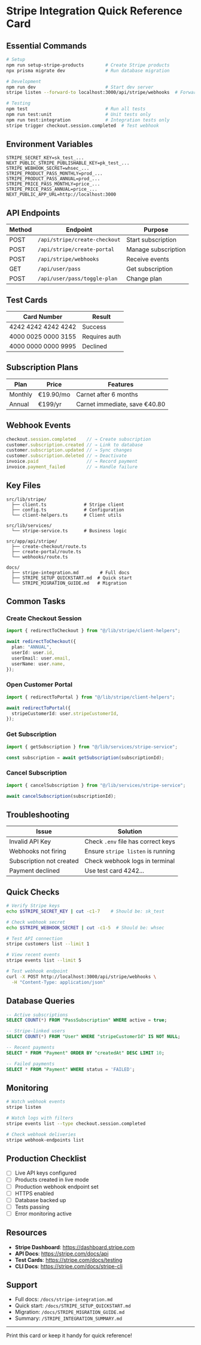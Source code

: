 # Stripe Integration Quick Reference Card

## Essential Commands

```bash
# Setup
npm run setup-stripe-products        # Create Stripe products
npx prisma migrate dev               # Run database migration

# Development
npm run dev                          # Start dev server
stripe listen --forward-to localhost:3000/api/stripe/webhooks  # Forward webhooks

# Testing
npm test                             # Run all tests
npm run test:unit                    # Unit tests only
npm run test:integration             # Integration tests only
stripe trigger checkout.session.completed  # Test webhook
```

## Environment Variables

```env
STRIPE_SECRET_KEY=sk_test_...
NEXT_PUBLIC_STRIPE_PUBLISHABLE_KEY=pk_test_...
STRIPE_WEBHOOK_SECRET=whsec_...
STRIPE_PRODUCT_PASS_MONTHLY=prod_...
STRIPE_PRODUCT_PASS_ANNUAL=prod_...
STRIPE_PRICE_PASS_MONTHLY=price_...
STRIPE_PRICE_PASS_ANNUAL=price_...
NEXT_PUBLIC_APP_URL=http://localhost:3000
```

## API Endpoints

| Method | Endpoint | Purpose |
|--------|----------|---------|
| POST | `/api/stripe/create-checkout` | Start subscription |
| POST | `/api/stripe/create-portal` | Manage subscription |
| POST | `/api/stripe/webhooks` | Receive events |
| GET | `/api/user/pass` | Get subscription |
| POST | `/api/user/pass/toggle-plan` | Change plan |

## Test Cards

| Card Number | Result |
|-------------|--------|
| 4242 4242 4242 4242 | Success |
| 4000 0025 0000 3155 | Requires auth |
| 4000 0000 0000 9995 | Declined |

## Subscription Plans

| Plan | Price | Features |
|------|-------|----------|
| Monthly | €19.90/mo | Carnet after 6 months |
| Annual | €199/yr | Carnet immediate, save €40.80 |

## Webhook Events

```typescript
checkout.session.completed    // → Create subscription
customer.subscription.created // → Link to database
customer.subscription.updated // → Sync changes
customer.subscription.deleted // → Deactivate
invoice.paid                  // → Record payment
invoice.payment_failed        // → Handle failure
```

## Key Files

```
src/lib/stripe/
  ├── client.ts              # Stripe client
  ├── config.ts              # Configuration
  └── client-helpers.ts      # Client utils

src/lib/services/
  └── stripe-service.ts      # Business logic

src/app/api/stripe/
  ├── create-checkout/route.ts
  ├── create-portal/route.ts
  └── webhooks/route.ts

docs/
  ├── stripe-integration.md        # Full docs
  ├── STRIPE_SETUP_QUICKSTART.md  # Quick start
  └── STRIPE_MIGRATION_GUIDE.md   # Migration
```

## Common Tasks

### Create Checkout Session
```typescript
import { redirectToCheckout } from "@/lib/stripe/client-helpers";

await redirectToCheckout({
  plan: "ANNUAL",
  userId: user.id,
  userEmail: user.email,
  userName: user.name,
});
```

### Open Customer Portal
```typescript
import { redirectToPortal } from "@/lib/stripe/client-helpers";

await redirectToPortal({
  stripeCustomerId: user.stripeCustomerId,
});
```

### Get Subscription
```typescript
import { getSubscription } from "@/lib/services/stripe-service";

const subscription = await getSubscription(subscriptionId);
```

### Cancel Subscription
```typescript
import { cancelSubscription } from "@/lib/services/stripe-service";

await cancelSubscription(subscriptionId);
```

## Troubleshooting

| Issue | Solution |
|-------|----------|
| Invalid API Key | Check `.env` file has correct keys |
| Webhooks not firing | Ensure `stripe listen` is running |
| Subscription not created | Check webhook logs in terminal |
| Payment declined | Use test card 4242... |

## Quick Checks

```bash
# Verify Stripe keys
echo $STRIPE_SECRET_KEY | cut -c1-7    # Should be: sk_test

# Check webhook secret
echo $STRIPE_WEBHOOK_SECRET | cut -c1-5  # Should be: whsec

# Test API connection
stripe customers list --limit 1

# View recent events
stripe events list --limit 5

# Test webhook endpoint
curl -X POST http://localhost:3000/api/stripe/webhooks \
  -H "Content-Type: application/json"
```

## Database Queries

```sql
-- Active subscriptions
SELECT COUNT(*) FROM "PassSubscription" WHERE active = true;

-- Stripe-linked users
SELECT COUNT(*) FROM "User" WHERE "stripeCustomerId" IS NOT NULL;

-- Recent payments
SELECT * FROM "Payment" ORDER BY "createdAt" DESC LIMIT 10;

-- Failed payments
SELECT * FROM "Payment" WHERE status = 'FAILED';
```

## Monitoring

```bash
# Watch webhook events
stripe listen

# Watch logs with filters
stripe events list --type checkout.session.completed

# Check webhook deliveries
stripe webhook-endpoints list
```

## Production Checklist

- [ ] Live API keys configured
- [ ] Products created in live mode
- [ ] Production webhook endpoint set
- [ ] HTTPS enabled
- [ ] Database backed up
- [ ] Tests passing
- [ ] Error monitoring active

## Resources

- **Stripe Dashboard**: https://dashboard.stripe.com
- **API Docs**: https://stripe.com/docs/api
- **Test Cards**: https://stripe.com/docs/testing
- **CLI Docs**: https://stripe.com/docs/stripe-cli

## Support

- Full docs: `/docs/stripe-integration.md`
- Quick start: `/docs/STRIPE_SETUP_QUICKSTART.md`
- Migration: `/docs/STRIPE_MIGRATION_GUIDE.md`
- Summary: `/STRIPE_INTEGRATION_SUMMARY.md`

---

Print this card or keep it handy for quick reference!
